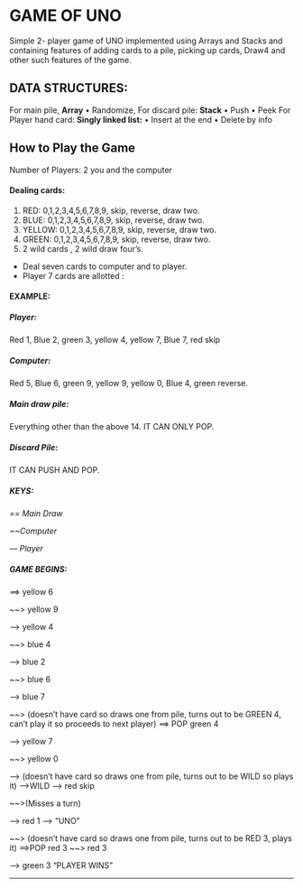 # GAME OF UNO

Simple 2- player game of UNO implemented using Arrays and Stacks and containing features of adding cards to a pile, picking up cards, Draw4 and other such features of the game.

## DATA STRUCTURES:

For main pile, **Array**
•	Randomize,
For discard pile: **Stack**
•	Push
•	Peek
For Player hand card: **Singly linked list:**
•	Insert at the end
•	Delete by info

## How to Play the Game

Number of Players: 2 you and the computer

#### Dealing cards:
1. RED: 0,1,2,3,4,5,6,7,8,9, skip, reverse, draw two.
2. BLUE: 0,1,2,3,4,5,6,7,8,9, skip, reverse, draw two.
3. YELLOW: 0,1,2,3,4,5,6,7,8,9, skip, reverse, draw two.
4. GREEN: 0,1,2,3,4,5,6,7,8,9, skip, reverse, draw two.
5. 2 wild cards , 2 wild draw four’s.

- Deal seven cards to computer and to player.
- Player 7 cards are allotted : 

#### EXAMPLE: 
##### Player: 
Red 1, Blue 2, green 3, yellow 4, yellow 7, Blue 7, red skip
##### Computer: 
Red 5, Blue 6, green 9, yellow 9, yellow 0, Blue 4, green reverse.
##### Main draw pile: 
Everything other than the above 14. IT CAN ONLY POP.
##### Discard Pile: 
IT CAN PUSH AND POP.

##### KEYS:
*== Main Draw*

*~~Computer*

*— Player*

##### GAME BEGINS:
==> yellow 6

~~> yellow 9

—> yellow 4

~~> blue 4

—> blue 2

~~> blue 6

—> blue 7

~~> (doesn’t have card so draws one from pile, turns out to be GREEN 4, can’t play it so proceeds to next player)
==> POP green 4

—> yellow 7

~~> yellow 0

—> (doesn’t have card so draws one from pile, turns out to be WILD so plays it)
—>WILD
—> red skip

~~>(Misses a turn)

—> red 1
—> “UNO”

~~> (doesn’t have card so draws one from pile, turns out to be RED 3, plays it)
==>POP red 3
~~> red 3

—> green 3
“PLAYER WINS”
__________________________________________________________





